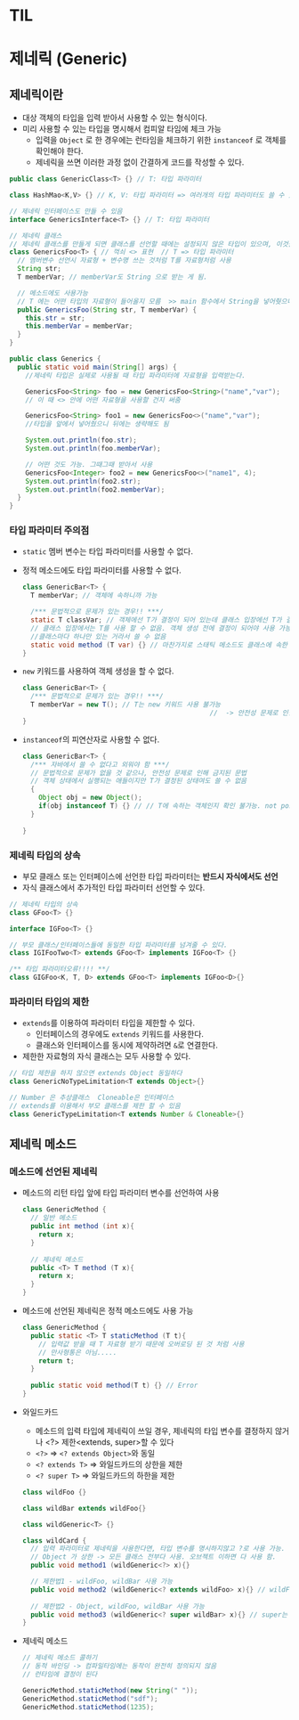 # TIL



# 제네릭 (Generic)

## 제네릭이란

- 대상 객체의 타입을 입력 받아서 사용할 수 있는 형식이다.
- 미리 사용할 수 있는 타입을 명시해서 컴피알 타임에 체크 가능
  - 입력을 `Object` 로 한 경우에는 런타임을 체크하기 위한 `instanceof` 로 객체를 확인해야 한다.
  - 제네릭을 쓰면 이러한 과정 없이 간결하게 코드를 작성할 수 있다.

``` java
public class GenericClass<T> {} // T: 타입 파라미터

class HashMao<K,V> {} // K, V: 타입 파라미터 => 여러개의 타입 파라미터도 쓸 수 있다.

// 제네릭 인터페이스도 만들 수 있음
interface GenericsInterface<T> {} // T: 타입 파라미터
```

```` java
// 제네릭 클래스
// 제네릭 클래스를 만들게 되면 클래스를 선언할 때에는 설정되지 않은 타입이 있으며, 이것을 타입 파라미터로 표현
class GenericsFoo<T> { // 꺽쇠 <> 표현  // T => 타입 파라미터
  // 멤버변수 선언시 자료형 + 변수명 쓰는 것처럼 T를 자료형처럼 사용
  String str;
  T memberVar; // memberVar도 String 으로 받는 게 됨.

  // 메소드에도 사용가능
  // T 에는 어떤 타입의 자료형이 들어올지 모름  >> main 함수에서 String을 넣어줫으니가 String 타입
  public GenericsFoo(String str, T memberVar) {
    this.str = str;
    this.memberVar = memberVar;
  }
}

public class Generics {
  public static void main(String[] args) {
    //제네릭 타입은 실제로 사용될 때 타입 파라미터에 자료형을 입력받는다.

    GenericsFoo<String> foo = new GenericsFoo<String>("name","var");
    // 이 때 <> 안에 어떤 자료형을 사용할 건지 써줌

    GenericsFoo<String> foo1 = new GenericsFoo<>("name","var");
    //타입을 앞에서 넣어줬으니 뒤에는 생략해도 됨

    System.out.println(foo.str);
    System.out.println(foo.memberVar);

    // 어떤 것도 가능. 그때그때 받아서 사용
    GenericsFoo<Integer> foo2 = new GenericsFoo<>("name1", 4);
    System.out.println(foo2.str);
    System.out.println(foo2.memberVar);
  }
}  
````



### 타입 파라미터 주의점

- `static` 멤버 변수는 타입 파라미터를 사용할 수 없다.

- 정적 메소드에도 타입 파라미터를 사용할 수 없다.

  ```` java
  class GenericBar<T> {
    T memberVar; // 객체에 속하니까 가능
  
    /*** 문법적으로 문제가 있는 경우!! ***/ 
    static T classVar; // 객체에선 T가 결정이 되어 있는데 클래스 입장에선 T가 결정이 안됨. 
    // 클래스 입장에서는 T를 사용 할 수 없음. 객체 생성 전에 결정이 되어야 사용 가능.
    //클래스마다 하나만 있는 거라서 쓸 수 없음
    static void method (T var) {} // 마찬가지로 스태틱 메소드도 클래스에 속한 것이지 객체에 속한 것이 아니라서 불가능
  }  
  ````

- `new` 키워드를 사용하여 객체 생성을 할 수 없다.

  ```` java
  class GenericBar<T> {
    /*** 문법적으로 문제가 있는 경우!! ***/ 
    T memberVar = new T(); // T는 new 키워드 사용 불가능
    											 //  -> 안전성 문제로 인한 금지. 자료형이 결정되어 있지 않아서 생성자가 어떻게 정의내릴지 전혀 모르는 상태임.
  }
  ````

- `instanceof`의 피연산자로 사용할 수 없다.

  ```` java
  class GenericBar<T> {
    /*** 자바에서 쓸 수 없다고 외워야 함 ***/
    // 문법적으로 문제가 없을 것 같으나, 안전성 문제로 인해 금지된 문법
    // 객체 상태에서 실행되는 애들이지만 T가 결정된 상태여도 쓸 수 없음
    {
      Object obj = new Object();
      if(obj instanceof T) {} // // T에 속하는 객체인지 확인 불가능. not possible
    }
    
  }
  ````



### 제네릭 타입의 상속

- 부모 클래스 또는 인터페이스에 선언한 타입 파라미터는 **반드시 자식에서도 선언**
- 자식 클래스에서 추가적인 타입 파라미터 선언할 수 있다.

```` java
// 제네릭 타입의 상속
class GFoo<T> {}

interface IGFoo<T> {}

// 부모 클래스/인터페이스들에 동일한 타입 파라미터를 넘겨줄 수 있다.
class IGIFooTwo<T> extends GFoo<T> implements IGFoo<T> {}

/** 타입 파라미터오류!!!! **/
class GIGFoo<K, T, D> extends GFoo<T> implements IGFoo<D>{}
````



### 파라미터 타입의 제한

- `extends`를 이용하여 파라미터 타입을 제한할 수 있다.
  - 인터페이스의 경우에도 `extends` 키워드를 사용한다.
  - 클래스와 인터페이스를 동시에 제약하려면 `&`로 연결한다.
- 제한한 자료형의 자식 클래스는 모두 사용할 수 있다.

``` java
// 타입 제한을 하지 않으면 extends Object 동일하다
class GenericNoTypeLimitation<T extends Object>{}

// Number 은 추상클래스  Cloneable은 인터페이스
// extends를 이용해서 부모 클래스를 제한 할 수 있음
class GenericTypeLimitation<T extends Number & Cloneable>{}

```





## 제네릭 메소드

### 메소드에 선언된 제네릭

- 메소드의 리턴 타입 앞에 타입 파라미터 변수를 선언하여 사용

  ```` java
  class GenericMethod {
    // 일반 메소드
    public int method (int x){
      return x;
    }
    
    // 제네릭 메소드
    public <T> T method (T x){
      return x;
    }
  }
  ````

- 메소드에 선언된 제네릭은 정적 메소드에도 사용 가능

  ```` java
  class GenericMethod {
    public static <T> T staticMethod (T t){
      // 입력값 받을 때 T 자료형 받기 때문에 오버로딩 된 것 처럼 사용
      // 만사형통은 아님.....
      return t;
    }
    
    public static void method(T t) {} // Error
  }
  ````

- 와일드카드

  - 메소드의 입력 타입에 제네릭이 쓰일 경우, 제네릭의 타입 변수를 결정하지 않거나 <?> 제한<extends, super>할 수 있다 
  - `<?>` => `<? extends Object>`와 동일
  - `<? extends T>` => 와일드카드의 상한을 제한
  - `<? super T>` => 와일드카드의 하한을 제한

  ``` java
  class wildFoo {}
  
  class wildBar extends wildFoo{}
  
  class wildGeneric<T> {}
  
  class wildCard {
    // 입력 파라미터로 제네릭을 사용한다면, 타입 변수를 명시하지않고 ?로 사용 가능. 미리 정하지 않는 것.
    // Object 가 상한 -> 모든 클래스 전부다 사용. 오브젝트 이하면 다 사용 함.
    public void method1 (wildGeneric<?> x){}
  
    // 제한법1 - wildFoo, wildBar 사용 가능
    public void method2 (wildGeneric<? extends wildFoo> x){} // wildFoo 를 상한으로 두고 있는 것. wildFoo 아래로 전부.
    
    // 제한법2 - Object, wildFoo, wildBar 사용 가능
    public void method3 (wildGeneric<? super wildBar> x){} // super는 super 뒤에 있는 걸 자식으로 함. wildBar 자식인것.
  }
  ```

- 제네릭 메소드 

  ``` java
  // 제네릭 메소드 콜하기
  // 동적 바인딩 -> 컴파일타임에는 동작이 완전히 정의되지 않음
  // 런타임에 결정이 된다
  
  GenericMethod.staticMethod(new String(" "));
  GenericMethod.staticMethod("sdf");
  GenericMethod.staticMethod(1235);
  ```

  